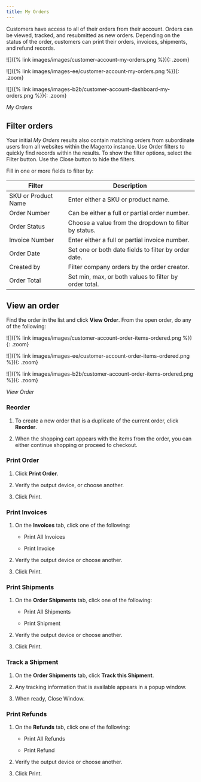 ```yaml
---
title: My Orders
---
```


Customers have access to all of their orders from their account. Orders can be viewed, tracked, and resubmitted as new orders. Depending on the status of the order, customers can print their orders, invoices, shipments, and refund records.

<!--{% if "Default.CE Only" contains site.edition %}-->
![]({% link images/images/customer-account-my-orders.png %}){: .zoom}
<!--{% endif %}-->
<!--{% if "Default.EE Only" contains site.edition %}-->
![]({% link images/images-ee/customer-account-my-orders.png %}){: .zoom}
<!--{% endif %}-->
<!--{% if "Default.B2B Only" contains site.edition %}-->
![]({% link images/images-b2b/customer-account-dashboard-my-orders.png %}){: .zoom}
<!--{% endif %}-->
_My Orders_

<!--{% if "Default.B2B Only" contains site.edition %}-->
## Filter orders

Your initial _My Orders_ results also contain matching orders from subordinate users from all websites within the Magento instance.
Use Order filters to quickly find records within the results.
To show the filter options, select the Filter button. Use the Close button to hide the filters.

Fill in one or more fields to filter by:

| Filter | Description |
| -- | -- |
| SKU or Product Name | Enter either a SKU or product name. |
| Order Number | Can be either a full or partial order number. |
| Order Status | Choose a value from the dropdown to filter by status. |
| Invoice Number | Enter either a full or partial invoice number. |
| Order Date | Set one or both date fields to filter by order date. |
| Created by | Filter company orders by the order creator. |
| Order Total | Set min, max, or both values to filter by order total. |

<!--{% endif %}-->
## View an order

Find the order in the list and click **View Order**. From the open order, do any of the following:

<!--{% if "Default.CE Only" contains site.edition %}-->
![]({% link images/images/customer-account-order-items-ordered.png %}){: .zoom}
<!--{% endif %}-->
<!--{% if "Default.EE Only" contains site.edition %}-->
![]({% link images/images-ee/customer-account-order-items-ordered.png %}){: .zoom}
<!--{% endif %}-->
<!--{% if "Default.B2B Only" contains site.edition %}-->
![]({% link images/images-b2b/customer-account-order-items-ordered.png %}){: .zoom}
<!--{% endif %}-->
_View Order_

### Reorder

1. To create a new order that is a duplicate of the current order, click **Reorder**.

1. When the shopping cart appears with the items from the order, you can either continue shopping or proceed to checkout.

### Print Order

1. Click **Print Order**.

1. Verify the output device, or choose another.

1. Click <span class="btn">Print</span>.

### Print Invoices

1. On the **Invoices** tab, click one of the following:

   -  Print All Invoices

   -  Print Invoice

1. Verify the output device or choose another.

1. Click <span class="btn">Print</span>.

### Print Shipments

1. On the **Order Shipments** tab, click one of the following:

   -  Print All Shipments

   -  Print Shipment

1. Verify the output device or choose another.

1. Click <span class="btn">Print</span>.

### Track a Shipment

1. On the **Order Shipments** tab, click **Track this Shipment**.

1. Any tracking information that is available appears in a popup window.

1. When ready, <span class="btn">Close Window</span>.

### Print Refunds

1. On the **Refunds** tab, click one of the following:

   -  Print All Refunds

   -  Print Refund

1. Verify the output device or choose another.

1. Click <span class="btn">Print</span>.
